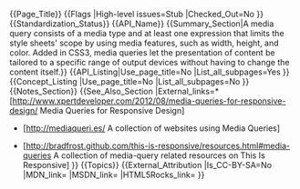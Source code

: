 {{Page_Title}}
{{Flags
|High-level issues=Stub
|Checked_Out=No
}}
{{Standardization_Status}}
{{API_Name}}
{{Summary_Section|A media query consists of a media type and at least one expression that limits the style sheets' scope by using media features, such as width, height, and color. Added in CSS3, media queries let the presentation of content be tailored to a specific range of output devices without having to change the content itself.}}
{{API_Listing|Use_page_title=No
|List_all_subpages=Yes
}}
{{Concept_Listing
|Use_page_title=No
|List_all_subpages=No
}}
{{Notes_Section}}
{{See_Also_Section
|External_links=* [http://www.xpertdeveloper.com/2012/08/media-queries-for-responsive-design/ Media Queries for Responsive Design]

* [http://mediaqueri.es/ A collection of websites using Media Queries]

* [http://bradfrost.github.com/this-is-responsive/resources.html#media-queries A collection of media-query related resources on This Is Responsive]
}}
{{Topics}}
{{External_Attribution
|Is_CC-BY-SA=No
|MDN_link=
|MSDN_link=
|HTML5Rocks_link=
}}